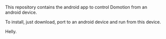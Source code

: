 This repository contains the android app to control Domotion from an android device.

To install, just download, port to an android device and run from this device.

Helly.